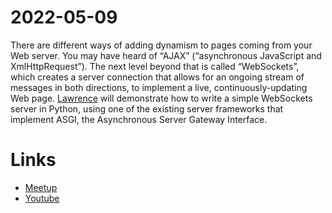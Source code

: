 # 2022-05-09

There are different ways of adding dynamism to pages coming from your Web server. You may have heard of “AJAX” (“asynchronous JavaScript and XmlHttpRequest”). The next level beyond that is called “WebSockets”, which creates a server connection that allows for an ongoing stream of messages in both directions, to implement a live, continuously-updating Web page.
[Lawrence](ldo-websockets) will demonstrate how to write a simple WebSockets server in Python, using one of the existing server frameworks that implement ASGI, the Asynchronous Server Gateway Interface.


# Links
* [Meetup](https://www.meetup.com/NZPUG-Hamilton/events/283776817/)
* [Youtube](https://youtu.be/2MJzyJpP9h4)
